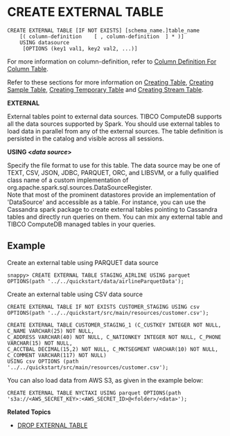 # CREATE EXTERNAL TABLE

```pre
CREATE EXTERNAL TABLE [IF NOT EXISTS] [schema_name.]table_name
    [( column-definition	[ , column-definition  ] * )]
    USING datasource
     [OPTIONS (key1 val1, key2 val2, ...)]
```

For more information on column-definition, refer to [Column Definition For Column Table](create-table.md#column-definition).

Refer to these sections for more information on [Creating Table](create-table.md), [Creating Sample Table](create-sample-table.md), [Creating Temporary Table](create-temporary-table.md) and [Creating Stream Table](create-stream-table.md).

**EXTERNAL**

External tables point to external data sources. TIBCO ComputeDB supports all the data sources supported by Spark. You should use external tables to load data in parallel from any of the external sources. The table definition is persisted in the catalog and visible across all sessions. 

**USING <_data source_>**

Specify the file format to use for this table. The data source may be one of TEXT, CSV, JSON, JDBC, PARQUET, ORC, and LIBSVM, or a fully qualified class name of a custom implementation of org.apache.spark.sql.sources.DataSourceRegister. </br>Note that most of the prominent datastores provide an implementation of 'DataSource' and accessible as a table. For instance, you can use the Cassandra spark package to create external tables pointing to Cassandra tables and directly run queries on them. You can mix any external table and TIBCO ComputeDB managed tables in your queries. 

## Example 

Create an external table using PARQUET data source

```pre
snappy> CREATE EXTERNAL TABLE STAGING_AIRLINE USING parquet OPTIONS(path '../../quickstart/data/airlineParquetData');
```

Create an external table using CSV data source

```pre
CREATE EXTERNAL TABLE IF NOT EXISTS CUSTOMER_STAGING USING csv OPTIONS(path '../../quickstart/src/main/resources/customer.csv');
```

```pre
CREATE EXTERNAL TABLE CUSTOMER_STAGING_1 (C_CUSTKEY INTEGER NOT NULL, C_NAME VARCHAR(25) NOT NULL, 
C_ADDRESS VARCHAR(40) NOT NULL, C_NATIONKEY INTEGER NOT NULL, C_PHONE VARCHAR(15) NOT NULL, 
C_ACCTBAL DECIMAL(15,2) NOT NULL, C_MKTSEGMENT VARCHAR(10) NOT NULL, C_COMMENT VARCHAR(117) NOT NULL) 
USING csv OPTIONS (path '../../quickstart/src/main/resources/customer.csv');
```

You can also load data from AWS S3, as given in the example below:

```pre
CREATE EXTERNAL TABLE NYCTAXI USING parquet OPTIONS(path 's3a://<AWS_SECRET_KEY>:<AWS_SECRET_ID>@<folder>/<data>');
```

**Related Topics**

* [DROP EXTERNAL TABLE](drop-table.md)
